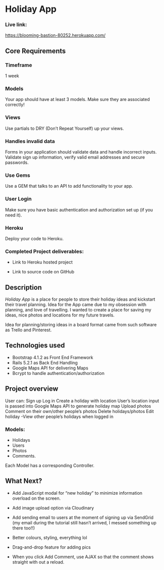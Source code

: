 # Holiday App

### Live link:
https://blooming-bastion-80252.herokuapp.com/

## Core Requirements

### Timeframe
1 week

### Models
 Your app should have at least 3 models. Make sure they are associated correctly!

### Views
 Use partials to DRY (Don’t Repeat Yourself) up your views.
### Handles invalid data
 Forms in your application should validate data and handle incorrect inputs. Validate sign up information, verify valid email addresses and secure passwords.
### Use Gems
 Use a GEM that talks to an API to add functionality to your app.
### User Login
 Make sure you have basic authentication and authorization set up (if you need it).
### Heroku
 Deploy your code to Heroku.


### Completed Project deliverables:
- Link to Heroku hosted project

- Link to source code on GitHub

## Description
*Holiday App* is a place for people to store their holiday ideas and kickstart their travel planning. Idea for the App came due to my obsession with planning, and love of travelling. I wanted to create a place for saving my ideas, nice photos and locations for my future travels.

Idea for planning/storing ideas in a board format came from such software as Trello and Pinterest.

## Technologies used

- Bootstrap 4.1.2 as Front End Framework
- Rails 5.2.1 as Back End Handling
- Google Maps API for delivering Maps
- Bcrypt to handle authentication/authorization

## Project overview
User can:
Sign up
Log in
Create a holiday with location
User’s location input is passed into Google Maps API to generate holiday map
Upload photos
Comment on their own/other people’s photos
Delete holidays/photos
Edit holiday
-View other people’s holidays when logged in

### Models:
- Holidays
- Users
- Photos
- Comments.

Each Model has a corresponding Controller.

## What Next?
- Add JavaScript modal for “new holiday” to minimize information overload on the screen.

- Add image upload option via Cloudinary

- Add sending email to users at the moment of signing up via SendGrid (my email during the tutorial still hasn’t arrived, I messed something up there too!!)

- Better colours, styling, everything lol

- Drag-and-drop feature for adding pics

- When you click Add Comment, use AJAX so that the comment shows straight with out a reload.
